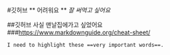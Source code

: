 #깃허브
** 어려워요 ** 
*잘 써먹고 싶어요*

##깃허브 
사실 맨날집에가고 싶었어요
###https://www.markdownguide.org/cheat-sheet/

	I need to highlight these ==very important words==.
